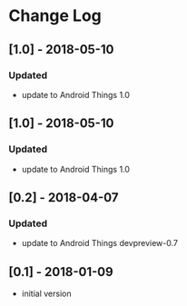 # Change Log

## [1.0] - 2018-05-10
### Updated
- update to Android Things 1.0

## [1.0] - 2018-05-10
### Updated
- update to Android Things 1.0

## [0.2] - 2018-04-07
### Updated
- update to Android Things devpreview-0.7

## [0.1] - 2018-01-09
- initial version

